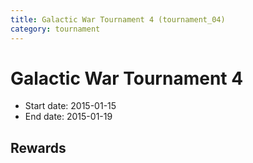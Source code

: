 ```yaml
---
title: Galactic War Tournament 4 (tournament_04)
category: tournament
---
```

# Galactic War Tournament 4

  * Start date: 2015-01-15
  * End date: 2015-01-19

## Rewards

